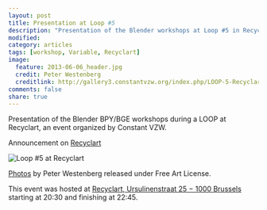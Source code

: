 ```yaml
---
layout: post
title: Presentation at Loop #5
description: "Presentation of the Blender workshops at Loop #5 in Recyclart"
modified: 
category: articles
tags: [workshop, Variable, Recyclart]
image:
  feature: 2013-06-06_header.jpg 
  credit: Peter Westenberg
  creditlink: http://gallery3.constantvzw.org/index.php/LOOP-5-Recyclart/IMG_2959
comments: false
share: true
---
```


Presentation of the Blender BPY/BGE workshops during a LOOP at Recyclart, an event organized by Constant VZW.

Announcement on [Recyclart](http://www.recyclart.be/nl/agenda/constant-variable-loop-5)

![Loop #5 at Recyclart ]({{site.url}}/images/2013-06-06_IMG_2957.JPG)

[Photos](http://gallery3.constantvzw.org/index.php/LOOP-5-Recyclart) by Peter Westenberg released under Free Art License.

This event was hosted at [Recyclart, Ursulinenstraat 25 − 1000 Brussels](https://www.openstreetmap.org/way/13833407#map=18/50.84177/4.35052) starting at 20:30 and finishing at 22:45.
